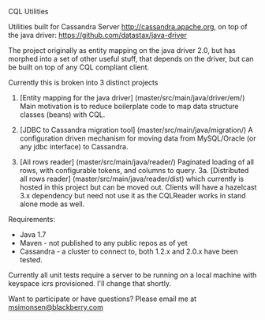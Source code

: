 CQL Utilities

Utilities built for Cassandra Server http://cassandra.apache.org, on top of the java driver: https://github.com/datastax/java-driver

The project originally as entity mapping on the java driver 2.0, but has morphed into a set of other useful stuff, that depends on the driver, but can be built on top of any CQL compliant client.

Currently this is broken into 3 distinct projects

1. [Entity mapping for the java driver]
(master/src/main/java/driver/em/)
Main motivation is to reduce boilerplate code to map data structure classes (beans) with CQL.

2. [JDBC to Cassandra migration tool]
(master/src/main/java/migration/)
A configuration driven mechanism for moving data from MySQL/Oracle (or any jdbc interface) to Cassandra.

3. [All rows reader]
(master/src/main/java/reader/)
Paginated loading of all rows, with configurable tokens, and columns to query.
3a. [Distributed all rows reader]
(master/src/main/java/reader/dist)
which currently is hosted in this project but can be moved out.  Clients will have a hazelcast 3.x dependency but
need not use it as the CQLReader works in stand alone mode as well.

Requirements:
- Java 1.7
- Maven - not published to any public repos as of yet
- Cassandra - a cluster to connect to, both 1.2.x and 2.0.x have been tested. 

Currently all unit tests require a server to be running on a local machine with keyspace icrs provisioned.
I'll change that shortly.

Want to participate or have questions?  Please email me at msimonsen@blackberry.com

